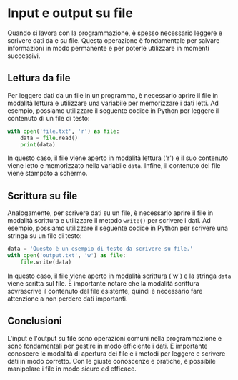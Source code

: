 # Input e output su file

Quando si lavora con la programmazione, è spesso necessario leggere e scrivere dati da e su file. Questa operazione è fondamentale per salvare informazioni in modo permanente e per poterle utilizzare in momenti successivi.

## Lettura da file

Per leggere dati da un file in un programma, è necessario aprire il file in modalità lettura e utilizzare una variabile per memorizzare i dati letti. Ad esempio, possiamo utilizzare il seguente codice in Python per leggere il contenuto di un file di testo:

```python
with open('file.txt', 'r') as file:
    data = file.read()
    print(data)
```

In questo caso, il file viene aperto in modalità lettura ('r') e il suo contenuto viene letto e memorizzato nella variabile `data`. Infine, il contenuto del file viene stampato a schermo.

## Scrittura su file

Analogamente, per scrivere dati su un file, è necessario aprire il file in modalità scrittura e utilizzare il metodo `write()` per scrivere i dati. Ad esempio, possiamo utilizzare il seguente codice in Python per scrivere una stringa su un file di testo:

```python
data = 'Questo è un esempio di testo da scrivere su file.'
with open('output.txt', 'w') as file:
    file.write(data)
```

In questo caso, il file viene aperto in modalità scrittura ('w') e la stringa `data` viene scritta sul file. È importante notare che la modalità scrittura sovrascrive il contenuto del file esistente, quindi è necessario fare attenzione a non perdere dati importanti.

## Conclusioni

L'input e l'output su file sono operazioni comuni nella programmazione e sono fondamentali per gestire in modo efficiente i dati. È importante conoscere le modalità di apertura dei file e i metodi per leggere e scrivere dati in modo corretto. Con le giuste conoscenze e pratiche, è possibile manipolare i file in modo sicuro ed efficace.